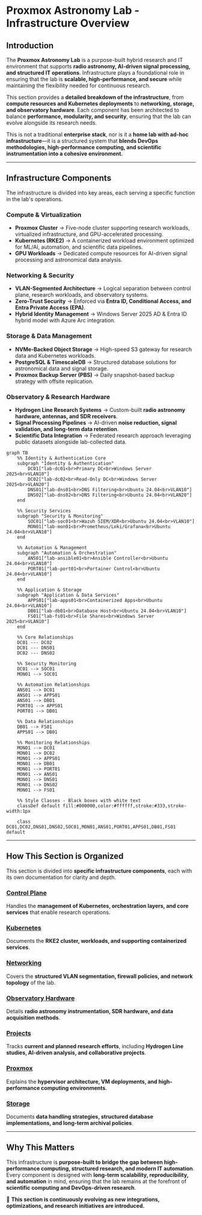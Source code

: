 # **Proxmox Astronomy Lab - Infrastructure Overview**

## **Introduction**

The **Proxmox Astronomy Lab** is a purpose-built hybrid research and IT environment that supports **radio astronomy, AI-driven signal processing, and structured IT operations**. Infrastructure plays a foundational role in ensuring that the lab is **scalable, high-performance, and secure** while maintaining the flexibility needed for continuous research.

This section provides a **detailed breakdown of the infrastructure**, from **compute resources and Kubernetes deployments** to **networking, storage, and observatory hardware**. Each component has been architected to balance **performance, modularity, and security**, ensuring that the lab can evolve alongside its research needs.

This is not a traditional **enterprise stack**, nor is it a **home lab with ad-hoc infrastructure**—it is a structured system that **blends DevOps methodologies, high-performance computing, and scientific instrumentation into a cohesive environment.**

---

## **Infrastructure Components**

The infrastructure is divided into key areas, each serving a specific function in the lab's operations.

### **Compute & Virtualization**

- **Proxmox Cluster** → Five-node cluster supporting research workloads, virtualized infrastructure, and GPU-accelerated processing.
- **Kubernetes (RKE2)** → A containerized workload environment optimized for ML/AI, automation, and scientific data pipelines.
- **GPU Workloads** → Dedicated compute resources for AI-driven signal processing and astronomical data analysis.

### **Networking & Security**

- **VLAN-Segmented Architecture** → Logical separation between control plane, research workloads, and observatory systems.
- **Zero-Trust Security** → Enforced via **Entra ID, Conditional Access, and Entra Private Access (EPA)**.
- **Hybrid Identity Management** → Windows Server 2025 AD & Entra ID hybrid model with Azure Arc integration.

### **Storage & Data Management**

- **NVMe-Backed Object Storage** → High-speed S3 gateway for research data and Kubernetes workloads.
- **PostgreSQL & TimescaleDB** → Structured database solutions for astronomical data and signal storage.
- **Proxmox Backup Server (PBS)** → Daily snapshot-based backup strategy with offsite replication.

### **Observatory & Research Hardware**

- **Hydrogen Line Research Systems** → Custom-built **radio astronomy hardware, antennas, and SDR receivers**.
- **Signal Processing Pipelines** → AI-driven **noise reduction, signal validation, and long-term data retention**.
- **Scientific Data Integration** → Federated research approach leveraging public datasets alongside lab-collected data.

```mermaid
graph TB
    %% Identity & Authentication Core
    subgraph "Identity & Authentication"
        DC01["lab-dc01<br>Primary DC<br>Windows Server 2025<br>VLAN10"]
        DC02["lab-dc02<br>Read-Only DC<br>Windows Server 2025<br>VLAN20"]
        DNS01["lab-dns01<br>DNS Filtering<br>Ubuntu 24.04<br>VLAN10"]
        DNS02["lab-dns02<br>DNS Filtering<br>Ubuntu 24.04<br>VLAN20"]
    end
    
    %% Security Services
    subgraph "Security & Monitoring"
        SOC01["lab-soc01<br>Wazuh SIEM/XDR<br>Ubuntu 24.04<br>VLAN10"]
        MON01["lab-mon01<br>Prometheus/Loki/Grafana<br>Ubuntu 24.04<br>VLAN10"]
    end
    
    %% Automation & Management
    subgraph "Automation & Orchestration"
        ANS01["lab-ansible01<br>Ansible Controller<br>Ubuntu 24.04<br>VLAN10"]
        PORT01["lab-port01<br>Portainer Control<br>Ubuntu 24.04<br>VLAN10"]
    end
    
    %% Application & Storage
    subgraph "Application & Data Services"
        APPS01["lab-apps01<br>Containerized Apps<br>Ubuntu 24.04<br>VLAN10"]
        DB01["lab-db01<br>Database Host<br>Ubuntu 24.04<br>VLAN10"]
        FS01["lab-fs01<br>File Shares<br>Windows Server 2025<br>VLAN10"]
    end
    
    %% Core Relationships
    DC01 --- DC02
    DC01 --- DNS01
    DC02 --- DNS02
    
    %% Security Monitoring
    DC01 --> SOC01
    MON01 --> SOC01
    
    %% Automation Relationships
    ANS01 --> DC01
    ANS01 --> APPS01
    ANS01 --> DB01
    PORT01 --> APPS01
    PORT01 --> DB01
    
    %% Data Relationships
    DB01 --> FS01
    APPS01 --> DB01
    
    %% Monitoring Relationships
    MON01 --> DC01
    MON01 --> DC02
    MON01 --> APPS01
    MON01 --> DB01
    MON01 --> PORT01
    MON01 --> ANS01
    MON01 --> DNS01
    MON01 --> DNS02
    MON01 --> FS01
    
    %% Style Classes - Black boxes with white text
    classDef default fill:#000000,color:#ffffff,stroke:#333,stroke-width:1px
    
    class DC01,DC02,DNS01,DNS02,SOC01,MON01,ANS01,PORT01,APPS01,DB01,FS01 default
```

---

## **How This Section is Organized**

This section is divided into **specific infrastructure components**, each with its own documentation for clarity and depth.

### **[Control Plane](control-plane/README.md)**

Handles the **management of Kubernetes, orchestration layers, and core services** that enable research operations.

### **[Kubernetes](kubernetes/README.md)**

Documents the **RKE2 cluster, workloads, and supporting containerized services**.

### **[Networking](networking/README.md)**

Covers the **structured VLAN segmentation, firewall policies, and network topology** of the lab.

### **[Observatory Hardware](observatory-hardware/README.md)**

Details **radio astronomy instrumentation, SDR hardware, and data acquisition methods**.

### **[Projects](projects/README.md)**

Tracks **current and planned research efforts**, including **Hydrogen Line studies, AI-driven analysis, and collaborative projects**.

### **[Proxmox](proxmox/README.md)**

Explains the **hypervisor architecture, VM deployments, and high-performance computing environments**.

### **[Storage](storage/README.md)**

Documents **data handling strategies, structured database implementations, and long-term archival policies**.

---

## **Why This Matters**

This infrastructure is **purpose-built to bridge the gap between high-performance computing, structured research, and modern IT automation**. Every component is designed with **long-term scalability, reproducibility, and automation** in mind, ensuring that the lab remains at the forefront of **scientific computing and DevOps-driven research**.

📌 **This section is continuously evolving as new integrations, optimizations, and research initiatives are introduced.**
